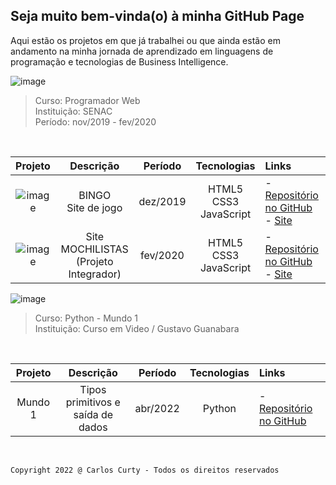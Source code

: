 ## Seja muito bem-vinda(o) à minha GitHub Page

Aqui estão os projetos em que já trabalhei ou que ainda estão em andamento na minha jornada de aprendizado em linguagens de programação e tecnologias de Business Intelligence.


![image](https://user-images.githubusercontent.com/68711113/165002315-c8b84367-987b-482b-b930-8c84d7e8afaa.png)


>
>Curso: Programador Web<br> 
>Instituição: SENAC<br>
>Período: nov/2019 - fev/2020<br>
>
<br>

Projeto | Descrição | Período | Tecnologias | Links
:-----: | :-----: | :-----: | :-----: | :-----
![image](https://user-images.githubusercontent.com/68711113/165095493-0cd495e0-abf4-4238-87d3-17e5a3ca45af.png) | BINGO<br>Site de jogo | dez/2019 | HTML5<br>CSS3<br>JavaScript | - [Repositório no GitHub](https://github.com/carloscurty/bingo)<br>- [Site](https://curtydigital.000webhostapp.com/bingo/bingo_75.html) | 
![image](https://user-images.githubusercontent.com/68711113/165096216-7b6e6760-e341-4aa4-a18d-931c1c7c795e.png) | Site MOCHILISTAS<br>(Projeto Integrador) | fev/2020 | HTML5<br>CSS3<br>JavaScript | - [Repositório no GitHub](https://github.com/carloscurty/mochilistas)<br> - [Site](https://curtydigital.000webhostapp.com/mochilistas) | 

 ![image](https://user-images.githubusercontent.com/68711113/165002315-c8b84367-987b-482b-b930-8c84d7e8afaa.png)

>
>Curso: Python - Mundo 1<br> 
>Instituição: Curso em Video / Gustavo Guanabara<br>
>
<br>

Projeto | Descrição | Período | Tecnologias | Links
:-----: | :-----: | :-----: | :-----: | :-----
Mundo 1 | Tipos primitivos e saída de dados | abr/2022 | Python | - [Repositório no GitHub](https://github.com/carloscurty/CursoemVideo-Python-Mundo1/blob/master/README.md) |

<br>

~~~
Copyright 2022 @ Carlos Curty - Todos os direitos reservados
~~~
